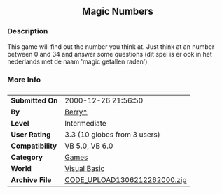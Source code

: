 ﻿<div align="center">

## Magic Numbers


</div>

### Description

This game will find out the number you think at. Just think at an number between 0 and 34 and answer some questions (dit spel is er ook in het nederlands met de naam 'magic getallen raden')
 
### More Info
 


<span>             |<span>
---                |---
**Submitted On**   |2000-12-26 21:56:50
**By**             |[Berry\*](https://github.com/Planet-Source-Code/PSCIndex/blob/master/ByAuthor/berry.md)
**Level**          |Intermediate
**User Rating**    |3.3 (10 globes from 3 users)
**Compatibility**  |VB 5\.0, VB 6\.0
**Category**       |[Games](https://github.com/Planet-Source-Code/PSCIndex/blob/master/ByCategory/games__1-38.md)
**World**          |[Visual Basic](https://github.com/Planet-Source-Code/PSCIndex/blob/master/ByWorld/visual-basic.md)
**Archive File**   |[CODE\_UPLOAD1306212262000\.zip](https://github.com/Planet-Source-Code/berry-magic-numbers__1-13882/archive/master.zip)








